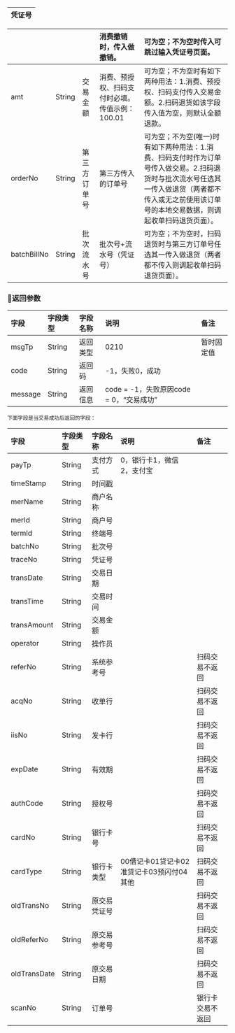 | 凭证号 |
| :--- |


|  |  |  | 消费撤销时，传入做撤销。 | 可为空；不为空时传入可跳过输入凭证号页面。 |
| :--- | :--- | :--- | :--- | :--- |
| amt | String | 交易金额 | 消费、预授权、扫码支付时必填。传值示例：100.01 | 可为空；不为空时有如下两种用法：1.消费、预授权、扫码支付传入交易金额。2.扫码退货如该字段传入值为空，则默认全额退款。 |
| orderNo | String | 第三方订单号 | 第三方传入的订单号 | 可为空；不为空\(唯一\)时有如下两种用法：1.消费、扫码支付时作为订单号传入做交易。2.扫码退货时与批次流水号任选其一传入做退货（两者都不传入或无之前使用该订单号的本地交易数据，则调起收单扫码退货页面）。 |
| batchBillNo | String | 批次流水号 | 批次号+流水号（凭证号） | 可为空；不为空时，扫码退货时与第三方订单号任选其一传入做退货（两者都不传入则调起收单扫码退货页面）。 |

### 返回参数

| **字段** | **字段类型** | **字段名称** | **说明** | **备注** |
| :--- | :--- | :--- | :--- | :--- |
| msgTp | String | 返回类型 | 0210 | 暂时固定值 |
| code | String | 返回码 | -1，失败0，成功 |  |
| message | String | 返回信息 | code = -1，失败原因code = 0，“交易成功” |  |

```
下面字段是当交易成功后返回的字段：
```

| **字段** | **字段类型** | **字段名称** | **说明** | **备注** |
| :--- | :--- | :--- | :--- | :--- |
| payTp | String | 支付方式 | 0，银行卡1，微信2，支付宝 |  |
| timeStamp | String | 时间戳 |  |  |
| merName | String | 商户名称 |  |  |
| merId | String | 商户号 |  |  |
| termId | String | 终端号 |  |  |
| batchNo | String | 批次号 |  |  |
| traceNo | String | 凭证号 |  |  |
| transDate | String | 交易日期 |  |  |
| transTime | String | 交易时间 |  |  |
| transAmount | String | 交易金额 |  |  |
| operator | String | 操作员 |  |  |
| referNo | String | 系统参考号 |  | 扫码交易不返回 |
| acqNo | String | 收单行 |  | 扫码交易不返回 |
| iisNo | String | 发卡行 |  | 扫码交易不返回 |
| expDate | String | 有效期 |  | 扫码交易不返回 |
| authCode | String | 授权号 |  | 扫码交易不返回 |
| cardNo | String | 银行卡号 |  | 扫码交易不返回 |
| cardType | String | 银行卡类型 | 00借记卡01贷记卡02准贷记卡03预闪付04其他 | 扫码交易不返回 |
| oldTransNo | String | 原交易凭证号 |  | 扫码交易不返回 |
| oldReferNo | String | 原交易参考号 |  | 扫码交易不返回 |
| oldTransDate | String | 原交易日期 |  | 扫码交易不返回 |
| scanNo | String | 订单号 |  | 银行卡交易不返回 |



